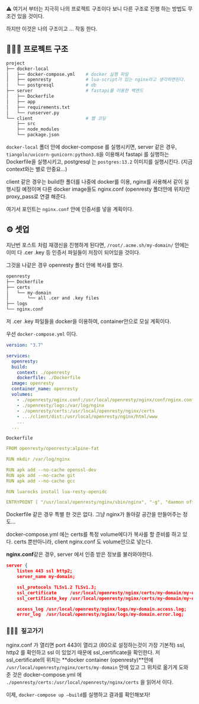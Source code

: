 ⚠ 여기서 부터는 지극히 나의 프로젝트 구조이다 보니 다른 구조로 진행 하는 방법도 무조건 있을 것이다.

하지만 이것은 나의 구조이고 ... 작동 한다.

## 👷🏼‍♂️ 프로젝트 구조

```bash
project
├── docker-local
│   ├── docker-compose.yml    # docker 실행 파일
│   ├── openresty             # lua-script가 있는 nginx라고 생각하면된다.
│   └── postgresql            # db
├── server                    # fastapi를 이용한 백엔드
│   ├── Dockerfile
│   ├── app
│   ├── requirements.txt
│   └── runserver.py
└── client                    # 웹 코딩
    ├── src
    ├── node_modules
    └── package.json
```

`docker-local` 폴더 안에 docker-compose 를 실행시키면, server 같은 경우, `tiangolo/uvicorn-gunicorn:python3.8`을 이용해서 fastapi 를 실행하는 Dockerfile을 실행시키고, postgresql 는 `postgres:13.2` 이미지를 실행시킨다. (지금 context와는 별로 안중요...)

client 같은 경우는 build한 폴더를 나중에 docker를 이용, nginx를 사용해서 같이 실행시킬 예정이며 다른 docker image들도 nginx.conf (openresty 폴더안에 위치)안 proxy_pass로 연결 해준다.

여기서 포인트는 `nginx.conf` 안에 인증서를 넣을 계획이다.

## ⚙️ 셋업

지난번 포스트 처럼 재갱신을 진행하게 된다면, `/root/.acme.sh/my-domain/` 안에는 이미 다 .cer .key 등 인증서 파일들이 저장이 되어있을 것이다.

그것을 나같은 경우 openresty 폴더 안에 복사를 했다.

```bash
openresty
├── Dockerfile
├── certs
│   └── my-domain
│       └── all .cer and .key files
├── logs
└── nginx.conf
```

저 .cer .key 파일들을 docker을 이용하여, container안으로 모실 계획이다.

우선 `docker-compose.yml` 이다.

```yaml
version: "3.7"

services:
  openresty:
  build:
    context: ./openresty
    dockerfile: ./Dockerfile
  image: openresty
  container_name: openresty
  volumes:
    - ./openresty/nginx.conf:/usr/local/openresty/nginx/conf/nginx.conf:ro
    - ./openresty/logs:/var/log/nginx
    - ./openresty/certs:/usr/local/openresty/nginx/certs
    - .../client/dist:/usr/local/openresty/nginx/html/www
    ...
  ...
```

`Dockerfile`

```yaml
FROM openresty/openresty:alpine-fat

RUN mkdir /var/log/nginx

RUN apk add --no-cache openssl-dev
RUN apk add --no-cache git
RUN apk add --no-cache gcc

RUN luarocks install lua-resty-openidc

ENTRYPOINT [ "/usr/local/openresty/nginx/sbin/nginx", "-g", "daemon off;" ]
```

Dockerfile 같은 경우 특별 한 것은 없다. 그냥 nginx가 돌아갈 공간을 만들어주는 정도...

docker-compose.yml 에는 certs를 특정 volume에다가 복사를 할 준비를 하고 있다. certs 뿐만아니라, client nginx.conf 도 volume안으로 넣는다.

**nginx.conf**같은 경우, server 에서 인증 받은 정보를 불러와야한다.

```json
server {
    listen 443 ssl http2;
    server_name my-domain;

    ssl_protocols TLSv1.2 TLSv1.3;
    ssl_certificate     /usr/local/openresty/nginx/certs/my-domain/my-domain.cer;
    ssl_certificate_key /usr/local/openresty/nginx/certs/my-domain/my-domain.key;

    access_log /usr/local/openresty/nginx/logs/my-domain.access.log;
    error_log  /usr/local/openresty/nginx/logs/my-domain.error.log;

```

### 🧘🏿‍♂️  짚고가기

nginx.conf 가 열리면 port 443이 열리고 (80으로 설정하는것이 가장 기본적) ssl, http2 를 확인하고 ssl 이 있었기 때문에 ssl_certificate을 확인한다. 저 ssl_certificate의 위치는 **docker container (openresty)**안에 `/usr/local/openresty/nginx/certs/my-domain` 안에 있고 그 위치로 옮기게 도와준 것은 docker-compose.yml 에 `./openresty/certs:/usr/local/openresty/nginx/certs` 을 읽어서 이다.

이제, `docker-compose up —build`를 실행하고 결과를 확인해보자!
